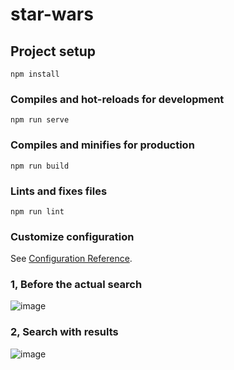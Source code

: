 # star-wars

## Project setup
```
npm install
```

### Compiles and hot-reloads for development
```
npm run serve
```

### Compiles and minifies for production
```
npm run build
```

### Lints and fixes files
```
npm run lint
```

### Customize configuration
See [Configuration Reference](https://cli.vuejs.org/config/).


### 1, Before the actual search

![image](https://user-images.githubusercontent.com/32029267/154693213-7dbc4e49-b794-43b1-89f3-3c018002f3b3.png)

### 2, Search with results

![image](https://user-images.githubusercontent.com/32029267/154693410-c9b86f84-428f-4e04-bc71-827339ad0342.png)
